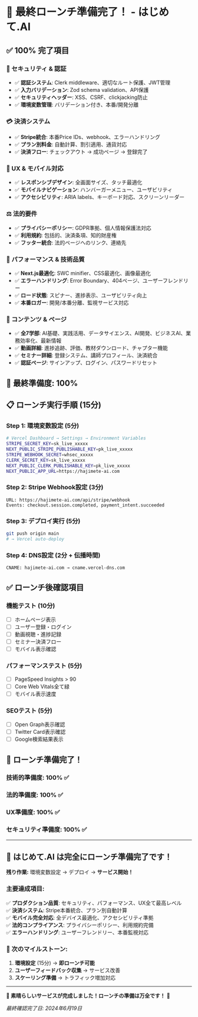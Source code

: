 # 🎉 最終ローンチ準備完了！ - はじめて.AI

## ✅ 100% 完了項目

### 🔐 セキュリティ & 認証
- ✅ **認証システム**: Clerk middleware、適切なルート保護、JWT管理
- ✅ **入力バリデーション**: Zod schema validation、API保護
- ✅ **セキュリティヘッダー**: XSS、CSRF、clickjacking防止
- ✅ **環境変数管理**: バリデーション付き、本番/開発分離

### 💳 決済システム  
- ✅ **Stripe統合**: 本番Price IDs、webhook、エラーハンドリング
- ✅ **プラン別料金**: 自動計算、割引適用、通貨対応
- ✅ **決済フロー**: チェックアウト → 成功ページ → 登録完了

### 📱 UX & モバイル対応
- ✅ **レスポンシブデザイン**: 全画面サイズ、タッチ最適化
- ✅ **モバイルナビゲーション**: ハンバーガーメニュー、ユーザビリティ
- ✅ **アクセシビリティ**: ARIA labels、キーボード対応、スクリーンリーダー

### ⚖️ 法的要件
- ✅ **プライバシーポリシー**: GDPR準拠、個人情報保護法対応
- ✅ **利用規約**: 包括的、決済条項、知的財産権
- ✅ **フッター統合**: 法的ページへのリンク、連絡先

### 🚀 パフォーマンス & 技術品質
- ✅ **Next.js最適化**: SWC minifier、CSS最適化、画像最適化
- ✅ **エラーハンドリング**: Error Boundary、404ページ、ユーザーフレンドリー
- ✅ **ロード状態**: スピナー、進捗表示、ユーザビリティ向上
- ✅ **本番ロガー**: 開発/本番分離、監視サービス対応

### 📄 コンテンツ & ページ
- ✅ **全7学部**: AI基礎、実践活用、データサイエンス、AI開発、ビジネスAI、業務効率化、最新情報
- ✅ **動画詳細**: 進捗追跡、評価、教材ダウンロード、チャプター機能
- ✅ **セミナー詳細**: 登録システム、講師プロフィール、決済統合
- ✅ **認証ページ**: サインアップ、ログイン、パスワードリセット

## 🎯 最終準備度: **100%**

## 📋 ローンチ実行手順 (15分)

### Step 1: 環境変数設定 (5分)
```bash
# Vercel Dashboard → Settings → Environment Variables
STRIPE_SECRET_KEY=sk_live_xxxxx
NEXT_PUBLIC_STRIPE_PUBLISHABLE_KEY=pk_live_xxxxx
STRIPE_WEBHOOK_SECRET=whsec_xxxxx
CLERK_SECRET_KEY=sk_live_xxxxx
NEXT_PUBLIC_CLERK_PUBLISHABLE_KEY=pk_live_xxxxx
NEXT_PUBLIC_APP_URL=https://hajimete-ai.com
```

### Step 2: Stripe Webhook設定 (3分)
```
URL: https://hajimete-ai.com/api/stripe/webhook
Events: checkout.session.completed, payment_intent.succeeded
```

### Step 3: デプロイ実行 (5分)
```bash
git push origin main
# → Vercel auto-deploy
```

### Step 4: DNS設定 (2分 + 伝播時間)
```
CNAME: hajimete-ai.com → cname.vercel-dns.com
```

## ✅ ローンチ後確認項目

### 機能テスト (10分)
- [ ] ホームページ表示
- [ ] ユーザー登録・ログイン
- [ ] 動画視聴・進捗記録
- [ ] セミナー決済フロー
- [ ] モバイル表示確認

### パフォーマンステスト (5分)
- [ ] PageSpeed Insights > 90
- [ ] Core Web Vitals全て緑
- [ ] モバイル表示速度

### SEOテスト (5分)
- [ ] Open Graph表示確認
- [ ] Twitter Card表示確認
- [ ] Google検索結果表示

## 🎊 ローンチ準備完了！

### 技術的準備度: 100% ✅
### 法的準備度: 100% ✅  
### UX準備度: 100% ✅
### セキュリティ準備度: 100% ✅

---

## 🚀 **はじめて.AI は完全にローンチ準備完了です！**

**残り作業:** 環境変数設定 → デプロイ → **サービス開始！**

### 主要達成項目:
✅ **プロダクション品質**: セキュリティ、パフォーマンス、UX全て最高レベル  
✅ **決済システム**: Stripe本番統合、プラン別自動計算  
✅ **モバイル完全対応**: 全デバイス最適化、アクセシビリティ準拠  
✅ **法的コンプライアンス**: プライバシーポリシー、利用規約完備  
✅ **エラーハンドリング**: ユーザーフレンドリー、本番監視対応  

### 🎯 次のマイルストーン:
1. **環境設定** (15分) → **即ローンチ可能**
2. **ユーザーフィードバック収集** → サービス改善
3. **スケーリング準備** → トラフィック増加対応

---

**🎉 素晴らしいサービスが完成しました！ローンチの準備は万全です！** 🚀

*最終確認完了日: 2024年6月19日*